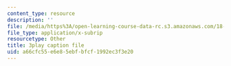 ```yaml
---
content_type: resource
description: ''
file: /media/https%3A/open-learning-course-data-rc.s3.amazonaws.com/18-06sc-linear-algebra-fall-2011/a66cfc55e6e85ebfbfcf1992ec3f3e20_2uDvRUowBzg.vtt
file_type: application/x-subrip
resourcetype: Other
title: 3play caption file
uid: a66cfc55-e6e8-5ebf-bfcf-1992ec3f3e20
---
```

